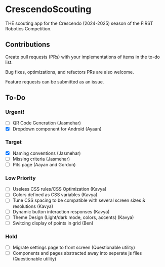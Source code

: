 # CrescendoScouting
THE scouting app for the Crescendo (2024-2025) season of the FIRST Robotics Competition.

## Contributions
Create pull requests (PRs) with your implementations of items in the to-do list.

Bug fixes, optimizations, and refactors PRs are also welcome.

Feature requests can be submitted as an issue.

## To-Do

### Urgent!
- [ ] QR Code Generation (Jasmehar)
- [x] Dropdown component for Android (Ayaan)

### Target
- [x] Naming conventions (Jasmehar)
- [ ] Missing criteria (Jasmehar)
- [ ] Pits page (Aayan and Gordon)

### Low Priority
- [ ] Useless CSS rules/CSS Optimization (Kavya)
- [ ] Colors defined as CSS variables (Kavya)
- [ ] Tune CSS spacing to be compatible with several screen sizes & resolutions (Kavya)
- [ ] Dynamic button interaction responses (Kavya)
- [ ] Theme Design (Light/dark mode, colors, accents) (Kavya)
- [ ] Switcing display of points in grid (Ben)

### Hold
- [ ] Migrate settings page to front screen (Questionable utility)
- [ ] Components and pages abstracted away into seperate js files (Questionable utility)
